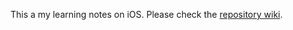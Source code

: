 This a my learning notes on iOS. Please check the [repository wiki](https://github.com/linktoming/notes-ios/wiki).
